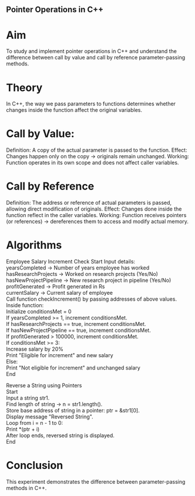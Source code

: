 ## Pointer Operations in C++
# Aim
To study and implement pointer operations in C++ and understand the difference between call by value and call by reference parameter-passing methods.

# Theory
In C++, the way we pass parameters to functions determines whether changes inside the function affect the original variables.
# Call by Value:
Definition: A copy of the actual parameter is passed to the function.
Effect: Changes happen only on the copy → originals remain unchanged.
Working: Function operates in its own scope and does not affect caller variables.
# Call by Reference
Definition: The address or reference of actual parameters is passed, allowing direct modification of originals.
Effect: Changes done inside the function reflect in the caller variables.
Working: Function receives pointers (or references) → dereferences them to access and modify actual memory.


# Algorithms
Employee Salary Increment Check
Start
Input details: <br>
yearsCompleted → Number of years employee has worked <br>
hasResearchProjects → Worked on research projects (Yes/No) <br>
hasNewProjectPipeline → New research project in pipeline (Yes/No) <br>
profitGenerated → Profit generated in Rs <br>
currentSalary → Current salary of employee <br>
Call function checkIncrement() by passing addresses of above values. <br>
Inside function: <br>
Initialize conditionsMet = 0 <br>
If yearsCompleted >= 1, increment conditionsMet. <br>
If hasResearchProjects == true, increment conditionsMet. <br>
If hasNewProjectPipeline == true, increment conditionsMet. <br>
If profitGenerated > 100000, increment conditionsMet. <br>
If conditionsMet >= 3: <br>
Increase salary by 20% <br>
Print "Eligible for increment" and new salary <br>
Else: <br>
Print "Not eligible for increment" and unchanged salary <br>
End <br>


Reverse a String using Pointers<br>
Start<br>
Input a string str1.<br>
Find length of string → n = str1.length().<br>
Store base address of string in a pointer: ptr = &str1[0].<br>
Display message "Reversed String".<br>
Loop from i = n - 1 to 0:<br>
Print *(ptr + i)<br>
After loop ends, reversed string is displayed.<br>
End<br>

# Conclusion
This experiment demonstrates the difference between parameter-passing methods in C++.

